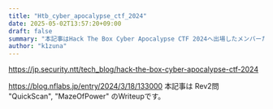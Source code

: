 ```yaml
---
title: "Htb_cyber_apocalypse_ctf_2024"
date: 2025-05-02T13:57:20+09:00
draft: false
summary: "本記事はHack The Box Cyber Apocalypse CTF 2024へ出場したメンバーたちによるWriteupのまとめです。"
author: "k1zuna"
---
```


https://jp.security.ntt/tech_blog/hack-the-box-cyber-apocalypse-ctf-2024

https://blog.nflabs.jp/entry/2024/3/18/133000
本記事は Rev2問 "QuickScan", "MazeOfPower" のWriteupです。